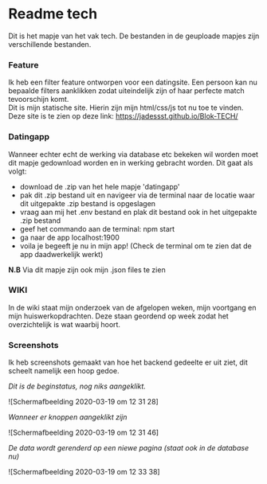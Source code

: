 # Readme tech
Dit is het mapje van het vak tech. De bestanden in de geuploade mapjes zijn verschillende bestanden.

### Feature
Ik heb een filter feature ontworpen voor een datingsite. Een persoon kan nu bepaalde filters aanklikken zodat uiteindelijk zijn of haar perfecte match tevoorschijn komt.  
Dit is mijn statische site. Hierin zijn mijn html/css/js tot nu toe te vinden. Deze site is te zien op deze link: https://jadessst.github.io/Blok-TECH/ 

### Datingapp
Wanneer echter echt de werking via database etc bekeken wil worden moet dit mapje gedownload worden en in werking gebracht worden. Dit gaat als volgt:

- download de .zip van het hele mapje 'datingapp'  
- pak dit .zip bestand uit en navigeer via de terminal naar de locatie waar dit uitgepakte .zip bestand is opgeslagen  
- vraag aan mij het .env bestand en plak dit bestand ook in het uitgepakte .zip bestand  
- geef het commando aan de terminal: npm start  
- ga naar de app localhost:1900  
- voila je begeeft je nu in mijn app! (Check de terminal om te zien dat de app daadwerkelijk werkt)  

**N.B** Via dit mapje zijn ook mijn .json files te zien

### WIKI
In de wiki staat mijn onderzoek van de afgelopen weken, mijn voortgang en mijn huiswerkopdrachten. Deze staan geordend op week zodat het overzichtelijk is wat waarbij hoort.

### Screenshots
Ik heb screenshots gemaakt van hoe het backend gedeelte er uit ziet, dit scheelt namelijk een hoop gedoe. 

_Dit is de beginstatus, nog niks aangeklikt._

![Schermafbeelding 2020-03-19 om 12 31 28]

_Wanneer er knoppen aangeklikt zijn_

![Schermafbeelding 2020-03-19 om 12 31 46]

_De data wordt gerenderd op een niewe pagina (staat ook in de database nu)_

![Schermafbeelding 2020-03-19 om 12 33 38]
